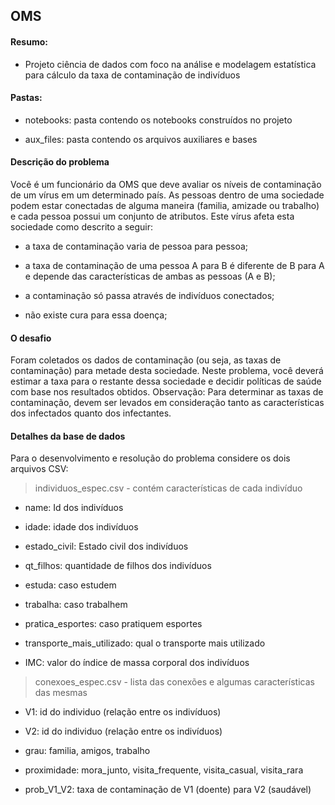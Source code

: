 ## OMS

#### Resumo:

- Projeto ciência de dados com foco na análise e modelagem estatística para cálculo da taxa de contaminação de indivíduos

#### Pastas:

- notebooks: pasta contendo os notebooks construídos no projeto

- aux_files: pasta contendo os arquivos auxiliares e bases

#### Descrição do problema
Você é um funcionário da OMS que deve avaliar os níveis de contaminação de um vírus em um determinado país. As pessoas dentro de uma sociedade podem estar conectadas de alguma maneira (familia, amizade ou trabalho) e cada pessoa possui um conjunto de atributos. Este vírus afeta esta sociedade como descrito a seguir:

- a taxa de contaminação varia de pessoa para pessoa;

- a taxa de contaminação de uma pessoa A para B é diferente de B para A e depende das características de ambas as pessoas (A e B);

- a contaminação só passa através de indivíduos conectados;

- não existe cura para essa doença;

#### O desafio

Foram coletados os dados de contaminação (ou seja, as taxas de contaminação) para metade desta sociedade. Neste problema, você deverá estimar a taxa para o restante dessa sociedade e decidir políticas de saúde com base nos resultados obtidos.
Observação: Para determinar as taxas de contaminação, devem ser levados em consideração tanto as características dos infectados quanto dos infectantes.

#### Detalhes da base de dados

Para o desenvolvimento e resolução do problema considere os dois arquivos CSV:
> individuos_espec.csv - contém características de cada indivíduo

- name: Id dos indivíduos

- idade: idade dos indivíduos

- estado_civil: Estado civil dos indivíduos

- qt_filhos: quantidade de filhos dos indivíduos

- estuda: caso estudem

- trabalha: caso trabalhem

- pratica_esportes: caso pratiquem esportes

- transporte_mais_utilizado: qual o transporte mais utilizado

- IMC: valor do índice de massa corporal dos indivíduos

> conexoes_espec.csv - lista das conexões e algumas características das mesmas

- V1: id do individuo (relação entre os indivíduos)

- V2: id do individuo (relação entre os indivíduos)

- grau: familia, amigos, trabalho

- proximidade: mora_junto, visita_frequente, visita_casual, visita_rara

- prob_V1_V2: taxa de contaminação de V1 (doente) para V2 (saudável)